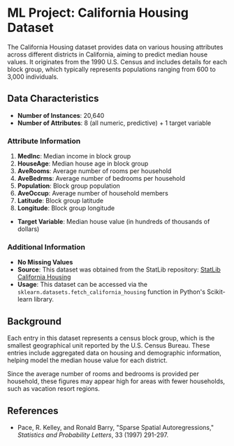 # ML Project: California Housing Dataset

The California Housing dataset provides data on various housing attributes across different districts in California, aiming to predict median house values. It originates from the 1990 U.S. Census and includes details for each block group, which typically represents populations ranging from 600 to 3,000 individuals.

## Data Characteristics

- **Number of Instances**: 20,640
- **Number of Attributes**: 8 (all numeric, predictive) + 1 target variable

### Attribute Information
1. **MedInc**: Median income in block group
2. **HouseAge**: Median house age in block group
3. **AveRooms**: Average number of rooms per household
4. **AveBedrms**: Average number of bedrooms per household
5. **Population**: Block group population
6. **AveOccup**: Average number of household members
7. **Latitude**: Block group latitude
8. **Longitude**: Block group longitude

- **Target Variable**: Median house value (in hundreds of thousands of dollars)

### Additional Information
- **No Missing Values**
- **Source**: This dataset was obtained from the StatLib repository: [StatLib California Housing](https://www.dcc.fc.up.pt/~ltorgo/Regression/cal_housing.html)
- **Usage**: This dataset can be accessed via the `sklearn.datasets.fetch_california_housing` function in Python's Scikit-learn library.

## Background

Each entry in this dataset represents a census block group, which is the smallest geographical unit reported by the U.S. Census Bureau. These entries include aggregated data on housing and demographic information, helping model the median house value for each district.

Since the average number of rooms and bedrooms is provided per household, these figures may appear high for areas with fewer households, such as vacation resort regions.

## References

- Pace, R. Kelley, and Ronald Barry, "Sparse Spatial Autoregressions," *Statistics and Probability Letters*, 33 (1997) 291-297.
